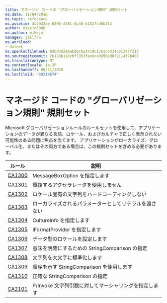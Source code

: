 ```yaml
---
title: マネージド コードの "グローバリゼーション規則" 規則セット
ms.date: 11/04/2016
ms.topic: reference
ms.assetid: 3c4032ee-0805-4581-8c48-b1827cd6b213
author: mikejo5000
ms.author: mikejo
manager: jillfra
ms.workload:
- dotnet
ms.openlocfilehash: 03bd4d286ab0bcba37c9c1761c0331ce1347f313
ms.sourcegitcommit: 26178b116cbf7353fee6ca989b8d872114f7b405
ms.translationtype: MT
ms.contentlocale: ja-JP
ms.lasthandoff: 08/31/2020
ms.locfileid: "89219674"
---
```

# <a name="globalization-rules-rule-set-for-managed-code"></a>マネージド コードの "グローバリゼーション規則" 規則セット

Microsoft グローバリゼーションルールのルールセットを使用して、アプリケーションのデータが異なる言語、ロケール、およびカルチャで正しく表示されない可能性のある問題に焦点を当てます。 アプリケーションがローカライズ、グローバル化、またはその両方である場合は、この規則セットを含める必要があります。

|ルール|説明|
|----------|-----------------|
|[CA1300](../code-quality/ca1300.md)|MessageBoxOption を指定します|
|[CA1301](../code-quality/ca1301.md)|重複するアクセラレータを使用しません|
|[CA1302](../code-quality/ca1302.md)|ロケール固有の文字列をハードコーディングしない|
|[CA1303](../code-quality/ca1303.md)|ローカライズされるパラメーターとしてリテラルを渡さない|
|[CA1304](../code-quality/ca1304.md)|CultureInfo を指定します|
|[CA1305](../code-quality/ca1305.md)|IFormatProvider を指定します|
|[CA1306](../code-quality/ca1306.md)|データ型のロケールを設定します|
|[CA1307](../code-quality/ca1307.md)|意味を明確にするための StringComparison の指定|
|[CA1308](../code-quality/ca1308.md)|文字列を大文字に標準化します|
|[CA1309](../code-quality/ca1309.md)|順序を示す StringComparison を使用します|
|[CA1310](../code-quality/ca1310.md)|正確な StringComparison の指定|
|[CA2101](../code-quality/ca2101.md)|P/Invoke 文字列引数に対してマーシャリングを指定します|
